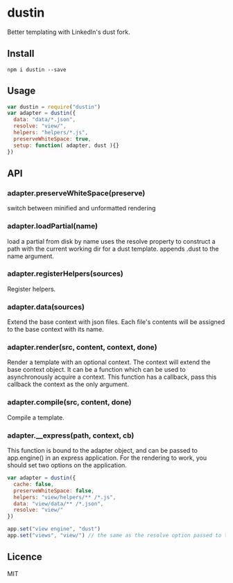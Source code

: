 dustin
============

Better templating with LinkedIn's dust fork.

## Install

    npm i dustin --save

## Usage

```js
var dustin = require("dustin")
var adapter = dustin({
  data: "data/*.json",
  resolve: "view/",
  helpers: "helpers/*.js",
  preserveWhiteSpace: true,
  setup: function( adapter, dust ){}
})

```

## API


### adapter.preserveWhiteSpace(preserve)

switch between minified and unformatted rendering

### adapter.loadPartial(name)

load a partial from disk by name
uses the resolve property to construct a path with the current working dir for a dust template.
appends .dust to the name argument.

### adapter.registerHelpers(sources)

Register helpers.

### adapter.data(sources)

Extend the base context with json files.
Each file's contents will be assigned to the base context with its name.

### adapter.render(src, content, context, done)

Render a template with an optional context.
The context will extend the base context object.
It can be a function which can be used to asynchronously acquire a context.
This function has a callback, pass this callback the context as the only argument.

### adapter.compile(src, content, done)

Compile a template.

### adapter.__express(path, context, cb)

This function is bound to the adapter object, and can be passed to
app.engine() in an express application.
For the rendering to work, you should set two options on the application.

```js
var adapter = dustin({
  cache: false,
  preserveWhiteSpace: false,
  helpers: "view/helpers/** /*.js",
  data: "view/data/** /*.json",
  resolve: "view/"
})

app.set("view engine", "dust")
app.set("views", "view/") // the same as the resolve option passed to the adapter
```

## Licence

MIT